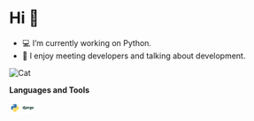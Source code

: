 # Hi 👋

- 💻 I’m currently working on Python.
- 🙌 I enjoy meeting developers and talking about development.

![Cat](https://github.githubassets.com/images/mona-whisper.gif)

**Languages and Tools**

<code><img height="20" src="https://raw.githubusercontent.com/github/explore/80688e429a7d4ef2fca1e82350fe8e3517d3494d/topics/python/python.png"></code>
<code><img height="20" src="https://raw.githubusercontent.com/github/explore/80688e429a7d4ef2fca1e82350fe8e3517d3494d/topics/django/django.png"></code>

